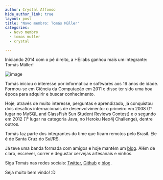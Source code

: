 ```yaml
---
author: Crystal Affonso
hide_author_link: true
layout: post
title: "Novo membro: Tomás Müller"
categories:
  - Novo membro
  - tomas muller
  - crystal

---
```


Iniciando 2014 com o pé direito, a HE:labs ganhou mais um integrante: Tomás Müller!

![image](/blog/images/posts/2014-01-07/tomas.jpg)

<!--more-->

Tomás iniciou o interesse por informática e softwares aos 16 anos de idade. Formou-se em Ciência da Computação em 2011 e disse ter sido uma boa época para adquirir e buscar conhecimento.

Hoje, através de muito interesse, perguntas e aprendizado, já conquistou dois desafios internacionais de desenvolvimento: o primeiro em 2008 (1° lugar no MySQL and GlassFish Sun Student Reviews Contest) e o segundo em 2012 (1° lugar na categoria Java, no Heroku Neo4j Challenge), dentre outros.

Tomás faz parte dos integrantes do time que ficam remotos pelo Brasil. Ele é de Santa Cruz do Sul/RS.

Já teve uma banda formada com amigos e hoje mantém um [blog](http://tomasmuller.com.br/). Além de claro, escrever, correr e degustar cervejas artesanais e vinhos.

Siga Tomás nas redes sociais: [Twitter](https://twitter.com/tomasmuller), [Github](https://github.com/tomasmuller) e [blog](http://tomasmuller.com.br/).

Seja muito bem vindo! :D